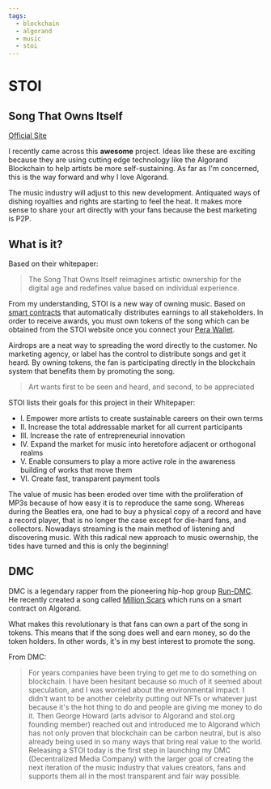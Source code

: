 ```yaml
---
tags:
  - blockchain
  - algorand
  - music
  - stoi
---
```


# STOI

## Song That Owns Itself

[Official Site](https://stoi.org)

I recently came across this **awesome** project.  Ideas like these are exciting because they are using cutting edge technology like the Algorand Blockchain to help
artists be more self-sustaining. As far as I'm concerned, this is the way forward and why I love Algorand.  

The music industry will adjust to this new development.  Antiquated ways of dishing royalties and rights are starting to feel the heat.  It makes more sense to share your art directly with your fans because the best marketing is P2P. 

## What is it?

Based on their whitepaper: 
>The Song That Owns Itself reimagines artistic ownership for the digital age and redefines value based on individual experience.

From my understanding, STOI is a new way of owning music. Based on [smart contracts](https://) that automatically distributes earnings to all stakeholders.  In order to receive awards, you must own tokens of the song which can be obtained from the STOI website once you connect your [Pera Wallet](https://perawallet.app/).  

Airdrops are a neat way to spreading the word directly to the customer.  No marketing agency, or label has the control to distribute songs and get it heard.  By owning tokens, the fan is participating directly in the blockchain system that benefits them by promoting the song.  

>Art wants first to be seen and heard, and second, to be appreciated

STOI lists their goals for this project in their Whitepaper:

- I. Empower more artists to create sustainable careers on their own
terms
- II. Increase the total addressable market for all current participants
- III. Increase the rate of entrepreneurial innovation
- IV. Expand the market for music into heretofore adjacent or orthogonal
realms
- V. Enable consumers to play a more active role in the awareness
building of works that move them
- VI. Create fast, transparent payment tools

The value of music has been eroded over time with the proliferation of MP3s because of how easy it is to reproduce the same song.  Whereas during the Beatles era, one had to buy a physical copy of a record and have a record player, that is no longer the case except for die-hard fans, and collectors.  Nowadays streaming is the main method of listening and discovering music.  With this radical new approach to music owernship, the tides have turned and this is only the beginning!

## DMC
DMC is a legendary rapper from the pioneering hip-hop group [Run-DMC](http://www.rundmc.com/).  He recently created a song called [Million Scars](https://stoi.org/s/3) which runs on a smart contract on Algorand.  

What makes this revolutionary is that fans can own a part of the song in tokens.  This means that if the song does well and earn money, so do the token holders.  In other words, it's in my best interest to promote the song. 

From DMC:

>For years companies have been trying to get me to do something on blockchain. I have been hesitant because so much of it seemed about speculation, and I was worried about the environmental impact. I didn't want to be another celebrity putting out NFTs or whatever just because it's the hot thing to do and people are giving me money to do it. Then George Howard (arts advisor to Algorand and stoi.org founding member) reached out and introduced me to Algorand which has not only proven that blockchain can be carbon neutral, but is also already being used in so many ways that bring real value to the world. Releasing a STOI today is the first step in launching my DMC (Decentralized Media Company) with the larger goal of creating the next iteration of the music industry that values creators, fans and supports them all in the most transparent and fair way possible.


